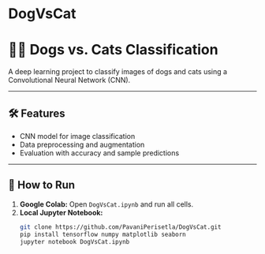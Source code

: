 # DogVsCat
# 🐶🐱 Dogs vs. Cats Classification

A deep learning project to classify images of dogs and cats using a Convolutional Neural Network (CNN).

---

## 🛠️ Features
- CNN model for image classification
- Data preprocessing and augmentation
- Evaluation with accuracy and sample predictions

---

## 📂 How to Run
1. **Google Colab:** Open `DogVsCat.ipynb` and run all cells.  
2. **Local Jupyter Notebook:**  
   ```bash
   git clone https://github.com/PavaniPerisetla/DogVsCat.git
   pip install tensorflow numpy matplotlib seaborn
   jupyter notebook DogVsCat.ipynb
